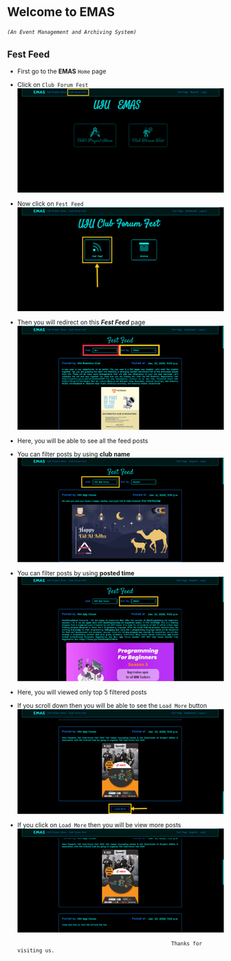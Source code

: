 # Welcome to EMAS 
###### `(An Event Management and Archiving System)`


## Fest Feed
* First go to the **EMAS** `Home` page
* Click on `Club Forum Fest`
![EMAS Home Page](EMAS_Home_Page.png)
* Now click on `Fest Feed`
![UIU Club Forum Fest](UIU_Club_Forum_Fest.png)
* Then you will redirect on this ***Fest Feed*** page
![Fest Feed](Fest_feed.png)
* Here, you will be able to see all the feed posts 
* You can filter posts by using **club name**
![Club Name](Club_Name.png)
* You can filter posts by using **posted time**
![Sort By](Sort_By.png)
* Here, you will viewed only top 5 filtered posts
* If you scroll down then you will be able to see the `Load More` button 
![Load More Button](Load_More.png)
* If you click on `Load More` then you will be view more posts
![More Loaded Posts](Load_more_posts.PNG)

                                                        Thanks for visiting us.